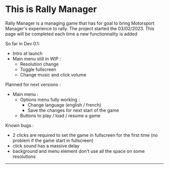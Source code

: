 # This is Rally Manager

Rally Manager is a managing game that has for goal to bring Motorsport Manager's experience to rally.
The project started the 03/02/2023.
This page will be completed each time a new functionnality is added 

So far in Dev 0.1:

- Intro at launch
- Main menu still in WIP :
	- Resolution change
	- Toggle fullscreen
	- Change music and click volume

Planned for next versions : 

- Main menu :
	- Options menu fully working :
		- Change language (english / french)
		- Save the changes for next start of the game
	- Buttons to play / load / resume a game
		
Known bugs :
- 2 clicks are required to set the game in fullscreen for the first time (no problem if the game start in fullscreen)
- click sound has a massive delay
- background and menu element don't use all the space on some resolutions

---
